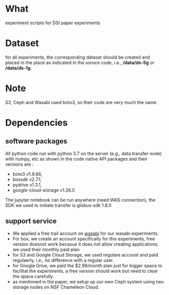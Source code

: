 # What
experiment scripts for DSI paper experiments 

# Dataset
for all experiments, the corresponding dataset should be created and placed in the place as indicated in the soruce code, i.e., **/data/ds-5g** or **/data/ds-1g**. 

# Note
S3, Ceph and Wasabi used boto3, so their code are very much the same.

# Dependencies 
## software packages
All python code run with python 3.7 on the server (e.g., data transfer node) with numpy, etc as shown in the code
native API packages and their versions are :
* boto3 v1.9.66, 
* boxsdk v2.7.1, 
* pydrive v1.3.1, 
* google-cloud-storage v1.26.0

The jupyter notebook can be run anywhere (need WAS connection), the SDK we used to initiate transfer is globus-sdk 1.8.0

## support service
* We applied a free trail account on [wasabi](https://wasabi.com/) for our wasabi experiments.
* For box, we create an account specifically for this experiments, free version doesnot work becasue it does not allow creating applications. we used their monthly paid plan 
* for S3 and Google Cloud Storage, we used regulare account and paid regulaerly, i.e., no difference with a regular user.
* for Google Drive, we paid the $2.99/month plan just for bigger space to facilitat the experiments, a free version should work but need to clear the space carefully.
* as mentioned in the paper, we setup up our own Ceph system using two storage nodes on NSF Chameleon Cloud. 
